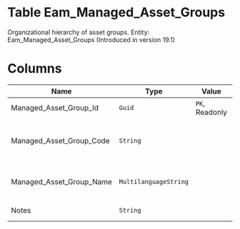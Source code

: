 # Table Eam_Managed_Asset_Groups

Organizational hierarchy of asset groups. Entity: Eam_Managed_Asset_Groups (Introduced in version 19.1)

# Columns

| Name | Type | Value | Description |
| - | - | - | --- |
|Managed_Asset_Group_Id|`Guid`|`PK`, Readonly||
|Managed_Asset_Group_Code|`String`||Unique (within all groups) code of the asset group. `Required` `Filter(multi eq;like)` `ORD` |
|Managed_Asset_Group_Name|`MultilanguageString`||Name of the asset group (multi-language). `Required` `Filter(eq;like)` |
|Notes|`String`||Notes for this ManagedAssetGroup. |
